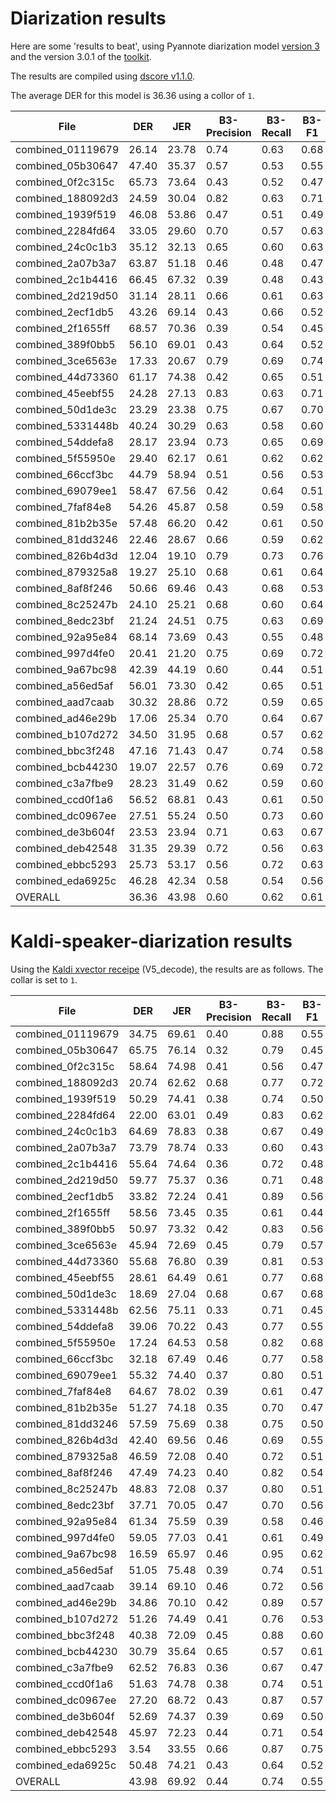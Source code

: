 # Diarization results

Here are some 'results to beat', using Pyannote diarization model [version 3](https://huggingface.co/pyannote/speaker-diarization-3.0) and
the version 3.0.1 of the [toolkit](https://github.com/pyannote/pyannote-audio/releases/tag/3.0.1).

The results are compiled using [dscore v1.1.0](https://github.com/nryant/dscore/releases/tag/v1.1.0).

The average DER for this model is 36.36 using a collor of `1`.

| File              | DER   | JER   | B3-Precision | B3-Recall | B3-F1 | GKT(ref, sys) | GKT(sys, ref) | H(ref sys) | H(sys ref) | MI   | NMI  |
| ----------------- | ----- | ----- | ------------ | --------- | ----- | ------------- | ------------- | ---------- | ---------- | ---- | ---- |
| combined_01119679 | 26.14 | 23.78 | 0.74         | 0.63      | 0.68  | 0.47          | 0.57          | 0.72       | 0.96       | 0.86 | 0.51 |
| combined_05b30647 | 47.40 | 35.37 | 0.57         | 0.53      | 0.55  | 0.34          | 0.38          | 1.16       | 1.21       | 0.67 | 0.36 |
| combined_0f2c315c | 65.73 | 73.64 | 0.43         | 0.52      | 0.47  | 0.12          | 0.06          | 1.40       | 1.13       | 0.15 | 0.10 |
| combined_188092d3 | 24.59 | 30.04 | 0.82         | 0.63      | 0.71  | 0.32          | 0.46          | 0.48       | 0.99       | 0.45 | 0.39 |
| combined_1939f519 | 46.08 | 53.86 | 0.47         | 0.51      | 0.49  | 0.21          | 0.19          | 1.31       | 1.26       | 0.34 | 0.21 |
| combined_2284fd64 | 33.05 | 29.60 | 0.70         | 0.57      | 0.63  | 0.35          | 0.42          | 0.82       | 1.13       | 0.62 | 0.39 |
| combined_24c0c1b3 | 35.12 | 32.13 | 0.65         | 0.60      | 0.63  | 0.41          | 0.46          | 0.93       | 0.99       | 0.68 | 0.41 |
| combined_2a07b3a7 | 63.87 | 51.18 | 0.46         | 0.48      | 0.47  | 0.21          | 0.22          | 1.37       | 1.32       | 0.39 | 0.22 |
| combined_2c1b4416 | 66.45 | 67.32 | 0.39         | 0.48      | 0.43  | 0.12          | 0.06          | 1.52       | 1.28       | 0.17 | 0.11 |
| combined_2d219d50 | 31.14 | 28.11 | 0.66         | 0.61      | 0.63  | 0.45          | 0.50          | 0.90       | 1.03       | 0.85 | 0.47 |
| combined_2ecf1db5 | 43.26 | 69.14 | 0.43         | 0.66      | 0.52  | 0.12          | 0.05          | 1.40       | 0.87       | 0.12 | 0.10 |
| combined_2f1655ff | 68.57 | 70.36 | 0.39         | 0.54      | 0.45  | 0.18          | 0.08          | 1.49       | 1.06       | 0.25 | 0.17 |
| combined_389f0bb5 | 56.10 | 69.01 | 0.43         | 0.64      | 0.52  | 0.12          | 0.04          | 1.35       | 0.95       | 0.12 | 0.10 |
| combined_3ce6563e | 17.33 | 20.67 | 0.79         | 0.69      | 0.74  | 0.51          | 0.62          | 0.60       | 0.83       | 0.73 | 0.50 |
| combined_44d73360 | 61.17 | 74.38 | 0.42         | 0.65      | 0.51  | 0.19          | 0.07          | 1.36       | 0.90       | 0.18 | 0.14 |
| combined_45eebf55 | 24.28 | 27.13 | 0.83         | 0.63      | 0.71  | 0.35          | 0.57          | 0.49       | 0.94       | 0.53 | 0.43 |
| combined_50d1de3c | 23.29 | 23.38 | 0.75         | 0.67      | 0.70  | 0.49          | 0.57          | 0.71       | 0.90       | 0.75 | 0.49 |
| combined_5331448b | 40.24 | 30.29 | 0.63         | 0.58      | 0.60  | 0.42          | 0.46          | 0.98       | 1.08       | 0.84 | 0.45 |
| combined_54ddefa8 | 28.17 | 23.94 | 0.73         | 0.65      | 0.69  | 0.48          | 0.55          | 0.71       | 0.90       | 0.85 | 0.52 |
| combined_5f55950e | 29.40 | 62.17 | 0.61         | 0.62      | 0.62  | 0.17          | 0.10          | 1.00       | 0.97       | 0.16 | 0.14 |
| combined_66ccf3bc | 44.79 | 58.94 | 0.51         | 0.56      | 0.53  | 0.17          | 0.09          | 1.25       | 1.09       | 0.22 | 0.16 |
| combined_69079ee1 | 58.47 | 67.56 | 0.42         | 0.64      | 0.51  | 0.27          | 0.11          | 1.39       | 0.92       | 0.29 | 0.20 |
| combined_7faf84e8 | 54.26 | 45.87 | 0.58         | 0.59      | 0.58  | 0.32          | 0.36          | 1.08       | 1.00       | 0.50 | 0.33 |
| combined_81b2b35e | 57.48 | 66.20 | 0.42         | 0.61      | 0.50  | 0.29          | 0.15          | 1.40       | 0.95       | 0.37 | 0.24 |
| combined_81dd3246 | 22.46 | 28.67 | 0.66         | 0.59      | 0.62  | 0.40          | 0.46          | 0.95       | 1.10       | 0.67 | 0.39 |
| combined_826b4d3d | 12.04 | 19.10 | 0.79         | 0.73      | 0.76  | 0.56          | 0.62          | 0.61       | 0.77       | 0.82 | 0.54 |
| combined_879325a8 | 19.27 | 25.10 | 0.68         | 0.61      | 0.64  | 0.42          | 0.48          | 0.88       | 1.07       | 0.71 | 0.42 |
| combined_8af8f246 | 50.66 | 69.46 | 0.43         | 0.68      | 0.53  | 0.22          | 0.08          | 1.37       | 0.86       | 0.19 | 0.15 |
| combined_8c25247b | 24.10 | 25.21 | 0.68         | 0.60      | 0.64  | 0.44          | 0.49          | 0.88       | 1.09       | 0.79 | 0.45 |
| combined_8edc23bf | 21.24 | 24.51 | 0.75         | 0.63      | 0.69  | 0.41          | 0.54          | 0.71       | 0.96       | 0.65 | 0.44 |
| combined_92a95e84 | 68.14 | 73.69 | 0.43         | 0.55      | 0.48  | 0.18          | 0.11          | 1.40       | 1.11       | 0.24 | 0.16 |
| combined_997d4fe0 | 20.41 | 21.20 | 0.75         | 0.69      | 0.72  | 0.53          | 0.60          | 0.67       | 0.81       | 0.83 | 0.53 |
| combined_9a67bc98 | 42.39 | 44.19 | 0.60         | 0.44      | 0.51  | 0.18          | 0.28          | 1.09       | 1.43       | 0.40 | 0.24 |
| combined_a56ed5af | 56.01 | 73.30 | 0.42         | 0.65      | 0.51  | 0.24          | 0.10          | 1.40       | 0.88       | 0.20 | 0.15 |
| combined_aad7caab | 30.32 | 28.86 | 0.72         | 0.59      | 0.65  | 0.38          | 0.50          | 0.78       | 1.02       | 0.68 | 0.43 |
| combined_ad46e29b | 17.06 | 25.34 | 0.70         | 0.64      | 0.67  | 0.43          | 0.49          | 0.84       | 0.99       | 0.67 | 0.42 |
| combined_b107d272 | 34.50 | 31.95 | 0.68         | 0.57      | 0.62  | 0.37          | 0.48          | 0.88       | 1.05       | 0.68 | 0.41 |
| combined_bbc3f248 | 47.16 | 71.43 | 0.47         | 0.74      | 0.58  | 0.19          | 0.04          | 1.20       | 0.69       | 0.14 | 0.14 |
| combined_bcb44230 | 19.07 | 22.57 | 0.76         | 0.69      | 0.72  | 0.52          | 0.61          | 0.65       | 0.81       | 0.81 | 0.53 |
| combined_c3a7fbe9 | 28.23 | 31.49 | 0.62         | 0.59      | 0.60  | 0.39          | 0.42          | 1.03       | 1.11       | 0.64 | 0.37 |
| combined_ccd0f1a6 | 56.52 | 68.81 | 0.43         | 0.61      | 0.50  | 0.25          | 0.11          | 1.37       | 0.99       | 0.27 | 0.19 |
| combined_dc0967ee | 27.51 | 55.24 | 0.50         | 0.73      | 0.60  | 0.33          | 0.17          | 1.23       | 0.74       | 0.33 | 0.26 |
| combined_de3b604f | 23.53 | 23.94 | 0.71         | 0.63      | 0.67  | 0.47          | 0.54          | 0.79       | 1.00       | 0.84 | 0.48 |
| combined_deb42548 | 31.35 | 29.39 | 0.72         | 0.56      | 0.63  | 0.37          | 0.50          | 0.78       | 1.10       | 0.69 | 0.42 |
| combined_ebbc5293 | 25.73 | 53.17 | 0.56         | 0.72      | 0.63  | 0.15          | 0.09          | 1.17       | 0.76       | 0.16 | 0.14 |
| combined_eda6925c | 46.28 | 42.34 | 0.58         | 0.54      | 0.56  | 0.27          | 0.30          | 1.06       | 1.14       | 0.42 | 0.28 |
| OVERALL           | 36.36 | 43.98 | 0.60         | 0.62      | 0.61  | 0.61          | 0.60          | 1.02       | 0.99       | 5.92 | 0.85 |

# Kaldi-speaker-diarization results

Using the [Kaldi xvector receipe](https://repository.clarin.is/repository/xmlui/handle/20.500.12537/157) (V5_decode), the results are as follows.
The collar is set to `1`.

| File              | DER   | JER   | B3-Precision | B3-Recall | B3-F1 | GKT(ref, sys) | GKT(sys, ref) | H(ref sys) | H(sys ref) | MI   | NMI  |
| ----------------- | ----- | ----- | ------------ | --------- | ----- | ------------- | ------------- | ---------- | ---------- | ---- | ---- |
| combined_01119679 | 34.75 | 69.61 | 0.40         | 0.88      | 0.55  | 0.09          | 0.02          | 1.53       | 0.34       | 0.05 | 0.06 |
| combined_05b30647 | 65.75 | 76.14 | 0.32         | 0.79      | 0.45  | 0.08          | 0.02          | 1.77       | 0.52       | 0.06 | 0.06 |
| combined_0f2c315c | 58.64 | 74.98 | 0.41         | 0.56      | 0.47  | 0.05          | 0.02          | 1.49       | 1.01       | 0.05 | 0.04 |
| combined_188092d3 | 20.74 | 62.62 | 0.68         | 0.77      | 0.72  | 0.05          | 0.01          | 0.91       | 0.57       | 0.03 | 0.04 |
| combined_1939f519 | 50.29 | 74.41 | 0.38         | 0.74      | 0.50  | 0.11          | 0.04          | 1.58       | 0.68       | 0.08 | 0.07 |
| combined_2284fd64 | 22.00 | 63.01 | 0.49         | 0.83      | 0.62  | 0.11          | 0.03          | 1.37       | 0.43       | 0.08 | 0.09 |
| combined_24c0c1b3 | 64.69 | 78.83 | 0.38         | 0.67      | 0.49  | 0.14          | 0.05          | 1.51       | 0.74       | 0.10 | 0.08 |
| combined_2a07b3a7 | 73.79 | 78.74 | 0.33         | 0.60      | 0.43  | 0.09          | 0.03          | 1.69       | 0.86       | 0.07 | 0.06 |
| combined_2c1b4416 | 55.64 | 74.64 | 0.36         | 0.72      | 0.48  | 0.05          | 0.01          | 1.65       | 0.63       | 0.04 | 0.04 |
| combined_2d219d50 | 59.77 | 75.37 | 0.36         | 0.71      | 0.48  | 0.17          | 0.05          | 1.63       | 0.65       | 0.12 | 0.10 |
| combined_2ecf1db5 | 33.82 | 72.24 | 0.41         | 0.89      | 0.56  | 0.03          | 0.01          | 1.50       | 0.34       | 0.02 | 0.03 |
| combined_2f1655ff | 58.56 | 73.45 | 0.35         | 0.61      | 0.44  | 0.09          | 0.02          | 1.65       | 0.99       | 0.09 | 0.07 |
| combined_389f0bb5 | 50.97 | 73.32 | 0.42         | 0.83      | 0.56  | 0.03          | 0.01          | 1.45       | 0.45       | 0.02 | 0.03 |
| combined_3ce6563e | 45.94 | 72.69 | 0.45         | 0.79      | 0.57  | 0.05          | 0.01          | 1.30       | 0.62       | 0.03 | 0.04 |
| combined_44d73360 | 55.68 | 76.80 | 0.39         | 0.81      | 0.53  | 0.07          | 0.02          | 1.49       | 0.54       | 0.05 | 0.05 |
| combined_45eebf55 | 28.61 | 64.49 | 0.61         | 0.77      | 0.68  | 0.03          | 0.01          | 1.00       | 0.61       | 0.02 | 0.02 |
| combined_50d1de3c | 18.69 | 27.04 | 0.68         | 0.67      | 0.68  | 0.46          | 0.47          | 0.90       | 0.87       | 0.56 | 0.39 |
| combined_5331448b | 62.56 | 75.11 | 0.33         | 0.71      | 0.45  | 0.14          | 0.03          | 1.72       | 0.65       | 0.11 | 0.09 |
| combined_54ddefa8 | 39.06 | 70.22 | 0.43         | 0.77      | 0.55  | 0.15          | 0.05          | 1.46       | 0.55       | 0.10 | 0.10 |
| combined_5f55950e | 17.24 | 64.53 | 0.58         | 0.82      | 0.68  | 0.06          | 0.03          | 1.11       | 0.46       | 0.04 | 0.06 |
| combined_66ccf3bc | 32.18 | 67.49 | 0.46         | 0.77      | 0.58  | 0.06          | 0.02          | 1.43       | 0.56       | 0.04 | 0.05 |
| combined_69079ee1 | 55.32 | 74.40 | 0.37         | 0.80      | 0.51  | 0.12          | 0.03          | 1.59       | 0.52       | 0.08 | 0.08 |
| combined_7faf84e8 | 64.67 | 78.02 | 0.39         | 0.61      | 0.47  | 0.15          | 0.07          | 1.46       | 0.89       | 0.12 | 0.09 |
| combined_81b2b35e | 51.27 | 74.18 | 0.35         | 0.70      | 0.47  | 0.16          | 0.05          | 1.66       | 0.67       | 0.11 | 0.10 |
| combined_81dd3246 | 57.59 | 75.69 | 0.38         | 0.75      | 0.50  | 0.09          | 0.02          | 1.56       | 0.64       | 0.06 | 0.06 |
| combined_826b4d3d | 42.40 | 69.56 | 0.46         | 0.69      | 0.55  | 0.12          | 0.03          | 1.34       | 0.73       | 0.09 | 0.08 |
| combined_879325a8 | 46.59 | 72.08 | 0.40         | 0.72      | 0.51  | 0.11          | 0.02          | 1.52       | 0.66       | 0.07 | 0.07 |
| combined_8af8f246 | 47.49 | 74.23 | 0.40         | 0.82      | 0.54  | 0.12          | 0.03          | 1.49       | 0.45       | 0.07 | 0.07 |
| combined_8c25247b | 48.83 | 72.08 | 0.37         | 0.80      | 0.51  | 0.09          | 0.02          | 1.61       | 0.50       | 0.05 | 0.06 |
| combined_8edc23bf | 37.71 | 70.05 | 0.47         | 0.70      | 0.56  | 0.05          | 0.01          | 1.33       | 0.68       | 0.03 | 0.03 |
| combined_92a95e84 | 61.34 | 75.59 | 0.39         | 0.58      | 0.46  | 0.13          | 0.05          | 1.55       | 0.89       | 0.10 | 0.08 |
| combined_997d4fe0 | 59.05 | 77.03 | 0.41         | 0.61      | 0.49  | 0.10          | 0.04          | 1.42       | 0.96       | 0.09 | 0.07 |
| combined_9a67bc98 | 16.59 | 65.97 | 0.46         | 0.95      | 0.62  | 0.03          | 0.01          | 1.47       | 0.18       | 0.02 | 0.04 |
| combined_a56ed5af | 51.05 | 75.48 | 0.39         | 0.74      | 0.51  | 0.15          | 0.06          | 1.50       | 0.66       | 0.10 | 0.09 |
| combined_aad7caab | 39.14 | 69.10 | 0.46         | 0.72      | 0.56  | 0.09          | 0.03          | 1.39       | 0.66       | 0.07 | 0.06 |
| combined_ad46e29b | 34.86 | 70.10 | 0.42         | 0.89      | 0.57  | 0.08          | 0.02          | 1.48       | 0.30       | 0.04 | 0.05 |
| combined_b107d272 | 51.26 | 74.49 | 0.41         | 0.76      | 0.53  | 0.09          | 0.03          | 1.50       | 0.57       | 0.07 | 0.07 |
| combined_bbc3f248 | 40.38 | 72.09 | 0.45         | 0.88      | 0.60  | 0.06          | 0.01          | 1.32       | 0.34       | 0.03 | 0.04 |
| combined_bcb44230 | 30.79 | 35.64 | 0.65         | 0.57      | 0.61  | 0.34          | 0.42          | 0.96       | 1.05       | 0.51 | 0.34 |
| combined_c3a7fbe9 | 62.52 | 76.83 | 0.36         | 0.67      | 0.47  | 0.10          | 0.04          | 1.60       | 0.74       | 0.07 | 0.06 |
| combined_ccd0f1a6 | 51.63 | 74.78 | 0.38         | 0.74      | 0.51  | 0.14          | 0.05          | 1.55       | 0.60       | 0.09 | 0.09 |
| combined_dc0967ee | 27.20 | 68.72 | 0.43         | 0.87      | 0.57  | 0.16          | 0.04          | 1.48       | 0.34       | 0.08 | 0.09 |
| combined_de3b604f | 52.69 | 74.37 | 0.39         | 0.69      | 0.50  | 0.15          | 0.03          | 1.53       | 0.70       | 0.10 | 0.09 |
| combined_deb42548 | 45.97 | 72.23 | 0.44         | 0.71      | 0.54  | 0.08          | 0.02          | 1.41       | 0.67       | 0.06 | 0.06 |
| combined_ebbc5293 | 3.54  | 33.55 | 0.66         | 0.87      | 0.75  | 0.48          | 0.29          | 1.02       | 0.34       | 0.31 | 0.34 |
| combined_eda6925c | 50.48 | 74.21 | 0.43         | 0.64      | 0.52  | 0.11          | 0.05          | 1.39       | 0.80       | 0.08 | 0.07 |
| OVERALL           | 43.98 | 69.92 | 0.44         | 0.74      | 0.55  | 0.74          | 0.43          | 1.43       | 0.63       | 5.52 | 0.84 |

